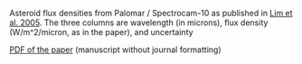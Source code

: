 Asteroid flux densities from Palomar / Spectrocam-10 as published in 
<a href="https://ui.adsabs.harvard.edu/abs/2005Icar..173..385L/abstract">Lim et al. 2005</a>. The three columns are wavelength (in microns), flux density (W/m^2/micron, as in the paper), and uncertainty

<a href="../I08746-MS-di-revised20041115.pdf">PDF of the paper</a> (manuscript without journal formatting)

